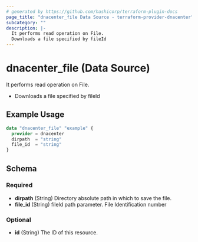 ```yaml
---
# generated by https://github.com/hashicorp/terraform-plugin-docs
page_title: "dnacenter_file Data Source - terraform-provider-dnacenter"
subcategory: ""
description: |-
  It performs read operation on File.
  Downloads a file specified by fileId
---
```


# dnacenter_file (Data Source)

It performs read operation on File.

- Downloads a file specified by fileId

## Example Usage

```terraform
data "dnacenter_file" "example" {
  provider = dnacenter
  dirpath  = "string"
  file_id  = "string"
}
```

<!-- schema generated by tfplugindocs -->
## Schema

### Required

- **dirpath** (String) Directory absolute path in which to save the file.
- **file_id** (String) fileId path parameter. File Identification number

### Optional

- **id** (String) The ID of this resource.



